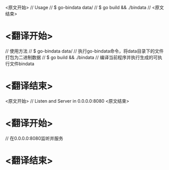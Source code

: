 
<原文开始>
// Usage
// $ go-bindata data/
// $ go build && ./bindata
//
<原文结束>

# <翻译开始>
// 使用方法
// $ go-bindata data/    // 执行go-bindata命令，将data目录下的文件打包为二进制数据
// $ go build && ./bindata  // 编译当前程序并执行生成的可执行文件bindata
# <翻译结束>


<原文开始>
	// Listen and Server in 0.0.0.0:8080
<原文结束>

# <翻译开始>
// 在0.0.0.0:8080监听并服务
# <翻译结束>


